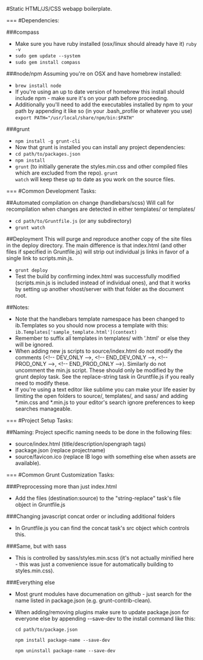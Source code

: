 #Static HTML/JS/CSS webapp boilerplate.

===
#Dependencies:

###compass
* Make sure you have ruby installed (osx/linux should already have it) <code>ruby -v</code>
* <code>sudo gem update --system</code>
* <code>sudo gem install compass</code>


###node/npm
Assuming you're on OSX and have homebrew installed:

* <code>brew install node</code>
* If you're using an up to date version of homebrew this install should include npm - make sure it's on your path before proceeding.
* Additionally you'll need to add the executables installed by npm to your path by appending it like so (in your .bash_profile or whatever you use) <code>export PATH="/usr/local/share/npm/bin:$PATH"</code>


###grunt
* <code>npm install -g grunt-cli</code>
* Now that grunt is installed you can install any project dependencies:
* <code>cd path/to/packages.json</code>
* <code>npm install</code>
* <code>grunt</code> (to initially generate the styles.min.css and other compiled files which are excluded from the repo). <code>grunt watch</code> will keep these up to date as you work on the source files.


===
#Common Development Tasks:


##Automated compilation on change (handlebars/scss)
Will call for recompilation when changes are detected in either templates/ or templates/

* <code>cd path/to/Gruntfile.js</code>   (or any subdirectory)
* <code>grunt watch</code>


##Deployment
This will purge and reproduce another copy of the site files in the deploy directory. The main difference is that index.html (and other files if specified in Gruntfile.js) will strip out individual js links in favor of a single link to scripts.min.js.

* <code>grunt deploy</code>
* Test the build by confirming index.html was successfully modified (scripts.min.js is included instead of individual ones), and that it works by setting up another vhost/server with that folder as the document root.


##Notes:
* Note that the handlebars template namespace has been changed to ib.Templates so you should now process a template with this:
<code>ib.Templates\['sample_template.html'](context)</code>
* Remember to suffix all templates in templates/ with '.html' or else they will be ignored.
* When adding new js scripts to source/index.html do not modify the comments (\<!-- DEV_ONLY -->, \<!-- END_DEV_ONLY -->, \<!-- PROD_ONLY -->, \<!-- END_PROD_ONLY -->). Similarly do not uncomment the min.js script. These should only be modified by the grunt deploy task. See the replace-string task in Gruntfile.js if you really need to modify these.
* If you're using a text editor like sublime you can make your life easier by limiting the open folders to source/, templates/, and sass/ and adding \*.min.css and \*.min.js to your editor's search ignore preferences to keep searches manageable.


===
#Project Setup Tasks:

##Naming:
Project specific naming needs to be done in the following files:

* source/index.html (title/description/opengraph tags)
* package.json (replace projectname)
* source/favicon.ico (replace IB logo with something else when assets are available).

===
#Common Grunt Customization Tasks:

###Preprocessing more than just index.html
* Add the files (destination:source) to the "string-replace" task's file object in Gruntfile.js

###Changing javascript concat order or including additional folders
* In Gruntfile.js you can find the concat task's src object which controls this.

###Same, but with sass
* This is controlled by sass/styles.min.scss (it's not actually minified here - this was just a convenience issue for automatically building to styles.min.css).

###Everything else
* Most grunt modules have documenation on github - just search for the name listed in package.json (e.g. grunt-contrib-clean).
* When adding/removing plugins make sure to update package.json for everyone else by appending --save-dev to the install command like this:

  <code>cd path/to/package.json</code>
	
  <code>npm install package-name --save-dev</code>
  
  <code>npm uninstall package-name --save-dev</code>








